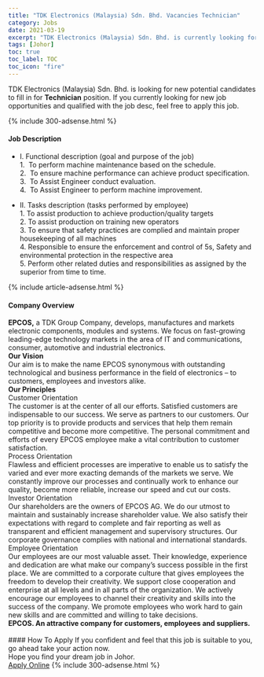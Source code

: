 ```yaml
---
title: "TDK Electronics (Malaysia) Sdn. Bhd. Vacancies Technician" 
category: Jobs 
date: 2021-03-19 
excerpt: "TDK Electronics (Malaysia) Sdn. Bhd. is currently looking for suitable person to fill in the Technician which based in Johor" 
tags: [Johor] 
toc: true 
toc_label: TOC 
toc_icon: "fire" 
--- 
```


<p>TDK Electronics (Malaysia) Sdn. Bhd. is looking for new potential candidates to fill in for <b>Technician</b> position. If you currently looking for new job opportunities and qualified with the job desc, feel free to apply this job.
</p>{% include 300-adsense.html %} 
<div><div><h4>Job Description</h4></div><div><div><span><div><ul><li>I. Functional description (goal and purpose of the job)<br>1.&#160; To perform machine maintenance based on the schedule.<br>2.&#160; To ensure machine performance can achieve product specification.<br>3.&#160; To Assist Engineer conduct evaluation.<br>4.&#160; To Assist Engineer to perform machine improvement.</li></ul><ul><li><div>II. Tasks description (tasks performed by employee)</div>1. To assist production to achieve production/quality targets<br>2. To assist production on training new operators&#160;&#160;&#160;&#160;&#160;<br>3. To ensure that safety practices are complied and maintain proper housekeeping of all machines<br>4. Responsible to ensure the enforcement and control of 5s, Safety and environmental protection in the respective area<br>5. Perform other related duties and responsibilities as assigned by the superior from time to time.</li></ul></div></span></div></div></div> 
{% include article-adsense.html %} 
<div><div><h4>Company Overview</h4></div><div><div><span><div><div>
<strong>EPCOS,</strong> a TDK Group Company, develops, manufactures and markets electronic components, modules and systems. We focus on fast-growing leading-edge technology markets in the area of IT and communications, consumer, automotive and industrial electronics.</div>
<div>
<strong>Our Vision</strong></div>
<div>
	Our aim is to make the name EPCOS synonymous with outstanding technological and business performance in the field of electronics &#8211; to customers, employees and investors alike.</div>
<div>
<strong>Our Principles</strong></div>
<div>
	Customer Orientation<br>
	The customer is at the center of all our efforts. Satisfied customers are indispensable to our success. We serve as partners to our customers. Our top priority is to provide products and services that help them remain competitive and become more competitive. The personal commitment and efforts of every EPCOS employee make a vital contribution to customer satisfaction.</div>
<div>
	Process Orientation<br>
	Flawless and efficient processes are imperative to enable us to satisfy the varied and ever more exacting demands of the markets we serve. We constantly improve our processes and continually work to enhance our quality, become more reliable, increase our speed and cut our costs.</div>
<div>
	Investor Orientation<br>
	Our shareholders are the owners of EPCOS AG. We do our utmost to maintain and sustainably increase shareholder value. We also satisfy their expectations with regard to complete and fair reporting as well as transparent and efficient management and supervisory structures. Our corporate governance complies with national and international standards.</div>
<div>
	Employee Orientation<br>
	Our employees are our most valuable asset. Their knowledge, experience and dedication are what make our company&#8217;s success possible in the first place. We are committed to a corporate culture that gives employees the freedom to develop their creativity. We support close cooperation and enterprise at all levels and in all parts of the organization. We actively encourage our employees to channel their creativity and skills into the success of the company. We promote employees who work hard to gain new skills and are committed and willing to take decisions.</div>
<div>
<strong>EPCOS. An attractive company for customers, employees and suppliers.</strong><br>
	&#160;</div></div></span></div></div></div> 
#### How To Apply 
If you confident and feel that this job is suitable to you, go ahead take your action now. <br/> 
Hope you find your dream job in Johor. <br/> 
<a href="https://www.jobstreet.com.my/en/job/technician-4510650?jobId=jobstreet-my-job-4510650&" class="btn btn--info" target="_blank" rel="nofollow noopenner">Apply Online</a> 
{% include 300-adsense.html %} 